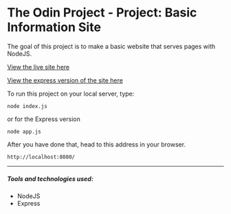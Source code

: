 # The Odin Project - Project: Basic Information Site

The goal of this project is to make a basic website that serves pages with NodeJS.

[View the live site here](http://odin-basic-info-site.bizarf.repl.co/)

[View the express version of the site here](https://odin-basic-info-site-express-version.bizarf.repl.co)

To run this project on your local server, type:

```
node index.js
```

or for the Express version

```
node app.js
```

After you have done that, head to this address in your browser.

```
http://localhost:8080/
```

<hr>

##### Tools and technologies used:

-   NodeJS
-   Express
